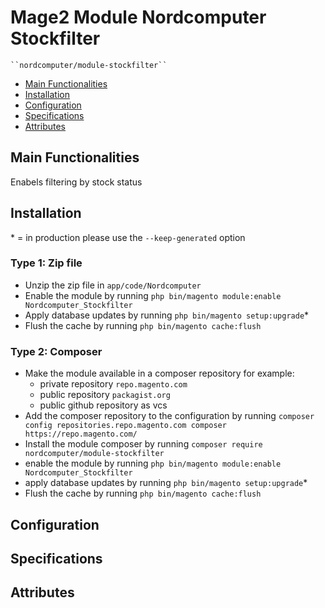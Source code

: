 # Mage2 Module Nordcomputer Stockfilter

    ``nordcomputer/module-stockfilter``

 - [Main Functionalities](#markdown-header-main-functionalities)
 - [Installation](#markdown-header-installation)
 - [Configuration](#markdown-header-configuration)
 - [Specifications](#markdown-header-specifications)
 - [Attributes](#markdown-header-attributes)


## Main Functionalities
Enabels filtering by stock status

## Installation
\* = in production please use the `--keep-generated` option

### Type 1: Zip file

 - Unzip the zip file in `app/code/Nordcomputer`
 - Enable the module by running `php bin/magento module:enable Nordcomputer_Stockfilter`
 - Apply database updates by running `php bin/magento setup:upgrade`\*
 - Flush the cache by running `php bin/magento cache:flush`

### Type 2: Composer

 - Make the module available in a composer repository for example:
    - private repository `repo.magento.com`
    - public repository `packagist.org`
    - public github repository as vcs
 - Add the composer repository to the configuration by running `composer config repositories.repo.magento.com composer https://repo.magento.com/`
 - Install the module composer by running `composer require nordcomputer/module-stockfilter`
 - enable the module by running `php bin/magento module:enable Nordcomputer_Stockfilter`
 - apply database updates by running `php bin/magento setup:upgrade`\*
 - Flush the cache by running `php bin/magento cache:flush`


## Configuration




## Specifications




## Attributes



